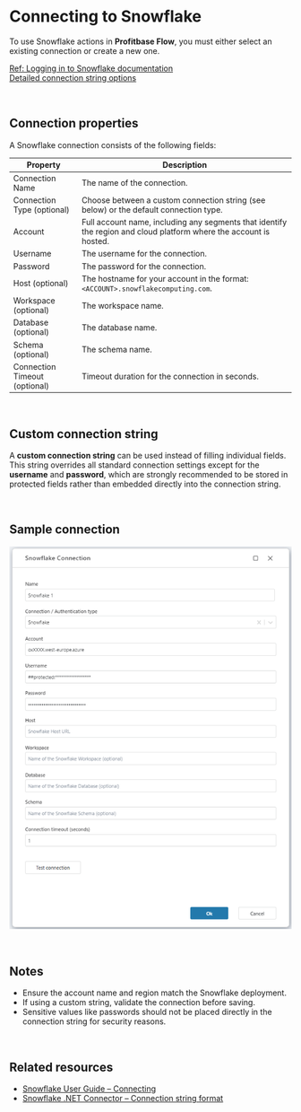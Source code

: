 # Connecting to Snowflake

To use Snowflake actions in **Profitbase Flow**, you must either select an existing connection or create a new one.

[Ref: Logging in to Snowflake documentation](https://docs.snowflake.com/en/user-guide/connecting)  
[Detailed connection string options](https://github.com/snowflakedb/snowflake-connector-net/blob/master/doc/Connecting.md)

<br/>

## Connection properties

A Snowflake connection consists of the following fields:

| Property           | Description |
|---------------------|-------------|
| Connection Name     | The name of the connection. |
| Connection Type    (optional)  | Choose between a custom connection string (see below) or the default connection type. |
| Account             | Full account name, including any segments that identify the region and cloud platform where the account is hosted. |
| Username            | The username for the connection. |
| Password            | The password for the connection. |
| Host               (optional)  | The hostname for your account in the format: `<ACCOUNT>.snowflakecomputing.com`. |
| Workspace          (optional)  | The workspace name. |
| Database            (optional) | The database name. |
| Schema             (optional)  | The schema name. |
| Connection Timeout  (optional) | Timeout duration for the connection in seconds. |

<br/>

## Custom connection string

A **custom connection string** can be used instead of filling individual fields.  
This string overrides all standard connection settings except for the **username** and **password**, which are strongly recommended to be stored in protected fields rather than embedded directly into the connection string.

<br/>

## Sample connection

![Snowflake connection](../../../../images/flow/action-snowflake-connection.png)

<br/>

## Notes

- Ensure the account name and region match the Snowflake deployment.
- If using a custom string, validate the connection before saving.
- Sensitive values like passwords should not be placed directly in the connection string for security reasons.

<br/>

## Related resources

- [Snowflake User Guide – Connecting](https://docs.snowflake.com/en/user-guide/connecting)
- [Snowflake .NET Connector – Connection string format](https://github.com/snowflakedb/snowflake-connector-net/blob/master/doc/Connecting.md)